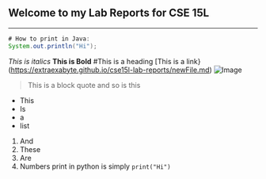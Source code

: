 ## Welcome to my Lab Reports for CSE 15L
---
```java
# How to print in Java:
System.out.println("Hi");
```
*This is italics*
**This is Bold**
#This is a heading
[This is a link} (https://extraexabyte.github.io/cse15l-lab-reports/newFile.md)
![Image](http://url/a.png)
>This is a block quote
>and so is this

* This
* Is
* a
* list

1. And
2. These
3. Are
4. Numbers
print in python is simply `print("Hi")`
